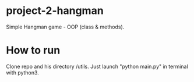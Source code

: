 # project-2-hangman

Simple Hangman game - OOP (class & methods).

# How to run 

Clone repo and his directory /utils.
Just launch "python main.py" in terminal with python3.
